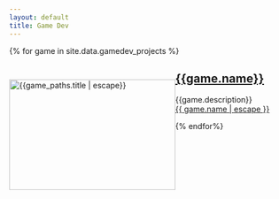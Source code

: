```yaml
---
layout: default
title: Game Dev
---
```

<div class="projects">
{% for game in site.data.gamedev_projects %}
	<div class="project" style="clear: left">
		<p style="float: left">
			<img src ="{{game.image}}" alt="{{game_paths.title | escape}}" height="200" width="300">
			<p><h2><u>{{game.name}}</u></h2>
			{{game.description}}<br>
			<a class="page-link" href="{{ game.link | relative_url }}">{{ game.name | escape }}</a><br>
			</p>
		</p>
	 </div>
{% endfor%}
</div>
